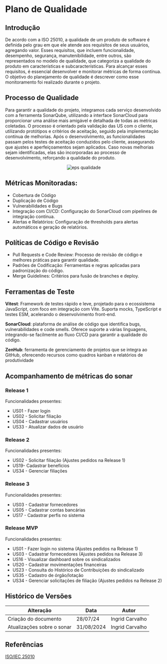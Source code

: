 # Plano de Qualidade


## Introdução

De acordo com a ISO 25010, a qualidade de um produto de software é definida pelo grau em que ele atende aos requisitos de seus usuários, agregando valor. Esses requisitos, que incluem funcionalidade, desempenho, segurança, manutenibilidade, entre outros, são representados no modelo de qualidade, que categoriza a qualidade do produto em características e subcaracterísticas. Para alcançar esses requisitos, é essencial desenvolver e monitorar métricas de forma contínua. O objetivo do planejamento de qualidade é descrever como esse monitoramento foi realizado durante o projeto.


## Processo de Qualidade

Para garantir a qualidade do projeto, integramos cada serviço desenvolvido com a ferramenta SonarQube, utilizando a interface SonarCloud para proporcionar uma análise mais amigável e detalhada de todas as métricas coletadas. O processo é orientado pela validação das US com o cliente, utilizando protótipos e critérios de aceitação, seguido pela implementação contínua de melhorias. Após o desenvolvimento, as funcionalidades passam pelos testes de aceitação conduzidos pelo cliente, assegurando que ajustes e aperfeiçoamentos sejam aplicados. Caso novas melhorias sejam identificadas, elas são incorporadas ao processo de desenvolvimento, reforçando a qualidade do produto.

<p align="center">
  <img src="https://github.com/user-attachments/assets/bd21595f-81ea-46ab-ba02-123a3e4f390f" alt="eps qualidade">
</p>

## Métricas Monitoradas:
* Cobertura de Código
* Duplicação de Código
* Vulnerabilidades e Bugs
* Integração com CI/CD: Configuração do SonarCloud com pipelines de integração contínua.
* Alertas e Relatórios: Configuração de thresholds para alertas automáticos e geração de relatórios.

## Políticas de Código e Revisão
* Pull Requests e Code Review: Processo de revisão de código e melhores práticas para garantir qualidade.
* Padrões de Codificação: Ferramentas e regras aplicadas para padronização do código.
* Merge Guidelines: Critérios para fusão de branches e deploy.

## Ferramentas de Teste 
**Vitest**: Framework de testes rápido e leve, projetado para o ecossistema JavaScript, com foco em integração com Vite. Suporta mocks, TypeScript e testes ESM, acelerando o desenvolvimento front-end.

**SonarCloud**: plataforma de análise de código que identifica bugs, vulnerabilidades e code smells. Oferece suporte a várias linguagens, integrando-se facilmente ao fluxo CI/CD para garantir a qualidade do código.

**ZenHub**: ferramenta de gerenciamento de projetos que se integra ao GitHub, oferecendo recursos como quadros kanban e relatórios de produtividade

## Acompanhamento de métricas do sonar

### Release 1
Funcionalidades presentes:
- US01 - Fazer login
- US02 - Solicitar filiação
- US04 - Cadastrar usuários
- US33 - Atualizar dados de usuário
  
### Release 2
Funcionalidades presentes:
- US02 - Solicitar filiação (Ajustes pedidos na Release 1)
- US19- Cadastrar benefícios
- US34 - Gerenciar filiações
  
### Release 3
Funcionalidades presentes:
- US03 - Cadastrar fornecedores
- US05 - Cadastrar contas bancárias
- US17 - Cadastrar perfis no sistema

### Release MVP
Funcionalidades presentes:
- US01 - Fazer login no sistema (Ajustes pedidos na Release 1)
- US03 - Cadastrar fornecedores (Ajustes pedidos na Release 3)
- US16 - Visualizar dashboard sobre os sindicalizados
- US20 - Cadastrar movimentações financeiras
- US23 - Consulta do Histórico de Contribuições do sindicalizado
- US35 - Cadastro de órgão/lotação
- US34 - Gerenciar solicitações de filiação (Ajustes pedidos na Release 2)

## Histórico de Versões
| Alteração            | Data     | Autor        |
|----------------------|----------|--------------|
| Criação do documento | 28/07/24 | Ingrid Carvalho |
| Atualizações sobre o sonar| 31/08/2024 | Ingrid Carvalho |

## Referências
[ISO/IEC 25010](https://iso25000.com/index.php/en/iso-25000-standards/iso-25010)
